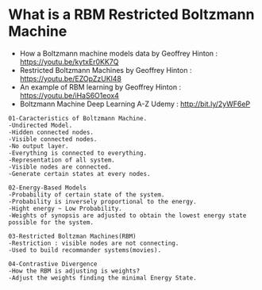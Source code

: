 # What is a RBM Restricted Boltzmann Machine 
* How a Boltzmann machine models data by Geoffrey Hinton : https://youtu.be/kytxEr0KK7Q
* Restricted Boltzmann Machines by Geoffrey Hinton : https://youtu.be/EZOpZzUKl48
* An example of RBM learning by Geoffrey Hinton  : https://youtu.be/iHaS6O1eox4
* Boltzmann Machine Deep Learning A-Z Udemy : http://bit.ly/2yWF6eP

```
01-Caracteristics of Boltzmann Machine. 
-Undirected Model. 
-Hidden connected nodes. 
-Visible connected nodes. 
-No output layer. 
-Everything is connected to everything. 
-Representation of all system.
-Visible nodes are connected.
-Generate certain states at every nodes. 

02-Energy-Based Models
-Probability of certain state of the system. 
-Probability is inversely proportional to the energy. 
-Hight energy ~ Low Probability. 
-Weights of synopsis are adjusted to obtain the lowest energy state 
possible for the system.   

03-Restricted Boltzman Machines(RBM) 
-Restriction : visible nodes are not connecting. 
-Used to build recommander systems(movies).

04-Contrastive Divergence
-How the RBM is adjusting is weights? 
-Adjust the weights finding the minimal Energy State. 
```

